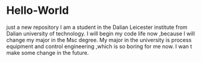 # Hello-World
just a new repository
I am a student in the Dalian Leicester institute from Dalian university of technology.
I will begin my code life now ,because I will change my major in the Msc degree.
My major in the university is process equipment and control engineering ,which is so boring for me now.
I wan t make some change in the future.
